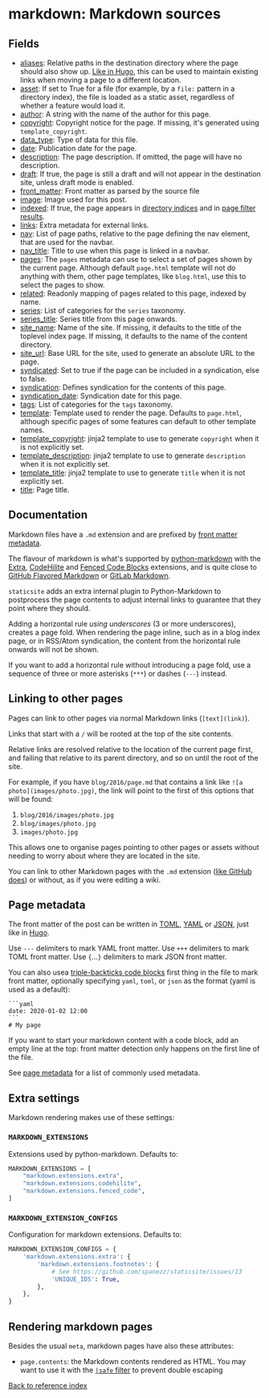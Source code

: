 # markdown: Markdown sources

## Fields

* [aliases](../fields/aliases.md): Relative paths in the destination directory where the page should also show up.
[Like in Hugo](https://gohugo.io/extras/aliases/), this can be used to maintain
existing links when moving a page to a different location.
* [asset](../fields/asset.md): If set to True for a file (for example, by a `file:` pattern in a directory
index), the file is loaded as a static asset, regardless of whether a feature
would load it.
* [author](../fields/author.md): A string with the name of the author for this page.
* [copyright](../fields/copyright.md): Copyright notice for the page. If missing, it's generated using
`template_copyright`.
* [data_type](../fields/data_type.md): Type of data for this file.
* [date](../fields/date.md): Publication date for the page.
* [description](../fields/description.md): The page description. If omitted, the page will have no description.
* [draft](../fields/draft.md): If true, the page is still a draft and will not appear in the destination site,
unless draft mode is enabled.
* [front_matter](../fields/front_matter.md): Front matter as parsed by the source file
* [image](../fields/image.md): Image used for this post.
* [indexed](../fields/indexed.md): If true, the page appears in [directory indices](dir.md) and in
[page filter results](page_filter.md).
* [links](../fields/links.md): Extra metadata for external links.
* [nav](../fields/nav.md): List of page paths, relative to the page defining the nav element, that
are used for the navbar.
* [nav_title](../fields/nav_title.md): Title to use when this page is linked in a navbar.
* [pages](../fields/pages.md): The `pages` metadata can use to select a set of pages shown by the current
page. Although default `page.html` template will not do anything with them,
other page templates, like `blog.html`, use this to select the pages to show.
* [related](../fields/related.md): Readonly mapping of pages related to this page, indexed by name.
* [series](../fields/series.md): List of categories for the `series` taxonomy.
* [series_title](../fields/series_title.md): Series title from this page onwards.
* [site_name](../fields/site_name.md): Name of the site. If missing, it defaults to the title of the toplevel index
page. If missing, it defaults to the name of the content directory.
* [site_url](../fields/site_url.md): Base URL for the site, used to generate an absolute URL to the page.
* [syndicated](../fields/syndicated.md): Set to true if the page can be included in a syndication, else to false.
* [syndication](../fields/syndication.md): Defines syndication for the contents of this page.
* [syndication_date](../fields/syndication_date.md): Syndication date for this page.
* [tags](../fields/tags.md): List of categories for the `tags` taxonomy.
* [template](../fields/template.md): Template used to render the page. Defaults to `page.html`, although specific
pages of some features can default to other template names.
* [template_copyright](../fields/template_copyright.md): jinja2 template to use to generate `copyright` when it is not explicitly set.
* [template_description](../fields/template_description.md): jinja2 template to use to generate `description` when it is not
explicitly set.
* [template_title](../fields/template_title.md): jinja2 template to use to generate `title` when it is not explicitly set.
* [title](../fields/title.md): Page title.

## Documentation

Markdown files have a `.md` extension and are prefixed by
[front matter metadata](../front-matter.md).

The flavour of markdown is what's supported by
[python-markdown](http://pythonhosted.org/Markdown/) with the
[Extra](http://pythonhosted.org/Markdown/extensions/extra.html),
[CodeHilite](http://pythonhosted.org/Markdown/extensions/code_hilite.html)
and [Fenced Code Blocks](http://pythonhosted.org/Markdown/extensions/fenced_code_blocks.html)
extensions, and is quite close to
[GitHub Flavored Markdown](https://github.github.com/gfm/) or
[GitLab Markdown](https://docs.gitlab.com/ee/user/markdown.html).

`staticsite` adds an extra internal plugin to Python-Markdown to postprocess
the page contents to adjust internal links to guarantee that they point where
they should.

Adding a horizontal rule *using underscores* (3 or more underscores), creates a
page fold. When rendering the page inline, such as in a blog index page, or in
RSS/Atom syndication, the content from the horizontal rule onwards will not be
shown.

If you want to add a horizontal rule without introducing a page fold, use a
sequence of three or more asterisks (`***`) or dashes (`---`) instead.


## Linking to other pages

Pages can link to other pages via normal Markdown links (`[text](link)`).

Links that start with a `/` will be rooted at the top of the site contents.

Relative links are resolved relative to the location of the current page first,
and failing that relative to its parent directory, and so on until the root of
the site.

For example, if you have `blog/2016/page.md` that contains a link like
`![a photo](images/photo.jpg)`, the link will point to the first of this
options that will be found:

1. `blog/2016/images/photo.jpg`
2. `blog/images/photo.jpg`
3. `images/photo.jpg`

This allows one to organise pages pointing to other pages or assets without needing
to worry about where they are located in the site.

You can link to other Markdown pages with the `.md` extension
([like GitHub does](https://help.github.com/articles/relative-links-in-readmes/))
or without, as if you were editing a wiki.

## Page metadata

The front matter of the post can be written in
[TOML](https://github.com/toml-lang/toml),
[YAML](https://en.wikipedia.org/wiki/YAML) or
[JSON](https://en.wikipedia.org/wiki/JSON), just like in
[Hugo](https://gohugo.io/content/front-matter/).

Use `---` delimiters to mark YAML front matter. Use `+++` delimiters to mark
TOML front matter. Use `{`…`}` delimiters to mark JSON front matter.

You can also usea [triple-backticks code blocks](https://python-markdown.github.io/extensions/fenced_code_blocks/)
first thing in the file to mark front matter, optionally specifying `yaml`,
`toml`, or `json` as the format (yaml is used as a default):

~~~~{.markdown}
```yaml
date: 2020-01-02 12:00
```
# My page
~~~~

If you want to start your markdown content with a code block, add an empty line
at the top: front matter detection only happens on the first line of the file.

See [page metadata](../metadata.md) for a list of commonly used metadata.


## Extra settings

Markdown rendering makes use of these settings:

### `MARKDOWN_EXTENSIONS`

Extensions used by python-markdown. Defaults to:

```py
MARKDOWN_EXTENSIONS = [
    "markdown.extensions.extra",
    "markdown.extensions.codehilite",
    "markdown.extensions.fenced_code",
]
```

### `MARKDOWN_EXTENSION_CONFIGS`

Configuration for markdown extensions. Defaults to:

```py
MARKDOWN_EXTENSION_CONFIGS = {
    'markdown.extensions.extra': {
        'markdown.extensions.footnotes': {
            # See https://github.com/spanezz/staticsite/issues/13
            'UNIQUE_IDS': True,
        },
    },
}
```

## Rendering markdown pages

Besides the usual `meta`, markdown pages have also these attributes:

* `page.contents`: the Markdown contents rendered as HTML. You may want to use
  it with the [`|safe` filter](https://jinja.palletsprojects.com/en/2.10.x/templates/#safe)
  to prevent double escaping

[Back to reference index](../README.md)
